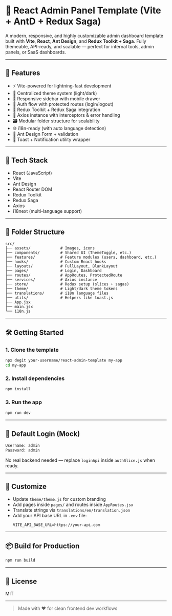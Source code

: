 # 🧠 React Admin Panel Template (Vite + AntD + Redux Saga)

A modern, responsive, and highly customizable admin dashboard template built with **Vite**, **React**, **Ant Design**, and **Redux Toolkit + Saga**. Fully themeable, API-ready, and scalable — perfect for internal tools, admin panels, or SaaS dashboards.

---

## 🚀 Features

- ⚡ Vite-powered for lightning-fast development
- 🎨 Centralized theme system (light/dark)
- 📱 Responsive sidebar with mobile drawer
- 🔐 Auth flow with protected routes (login/logout)
- 🧠 Redux Toolkit + Redux Saga integration
- 🔌 Axios instance with interceptors & error handling
- 🗃️ Modular folder structure for scalability
- 🌐 i18n-ready (with auto language detection)
- 🧼 Ant Design Form + validation
- 💬 Toast + Notification utility wrapper

---

## 🧱 Tech Stack

- React (JavaScript)
- Vite
- Ant Design
- React Router DOM
- Redux Toolkit
- Redux Saga
- Axios
- i18next (multi-language support)

---

## 📁 Folder Structure

```
src/
├── assets/             # Images, icons
├── components/         # Shared UI (ThemeToggle, etc.)
├── features/           # Feature modules (users, dashboard, etc.)
├── hooks/              # Custom React hooks
├── layouts/            # FullLayout, BlankLayout
├── pages/              # Login, Dashboard
├── routes/             # AppRoutes, ProtectedRoute
├── services/           # Axios instance
├── store/              # Redux setup (slices + sagas)
├── theme/              # Light/dark theme tokens
├── translations/       # i18n language files
├── utils/              # Helpers like toast.js
├── App.jsx
├── main.jsx
└── i18n.js
```

---

## 🛠️ Getting Started

### 1. Clone the template

```bash
npx degit your-username/react-admin-template my-app
cd my-app
```

### 2. Install dependencies

```bash
npm install
```

### 3. Run the app

```bash
npm run dev
```

---

## 🧪 Default Login (Mock)

```txt
Username: admin
Password: admin
```

No real backend needed — replace `loginApi` inside `authSlice.js` when ready.

---

## 🔄 Customize

- Update `theme/theme.js` for custom branding
- Add pages inside `pages/` and routes inside `AppRoutes.jsx`
- Translate strings via `translations/en/translation.json`
- Add your API base URL in `.env` file:
  ```env
  VITE_API_BASE_URL=https://your-api.com
  ```

---

## 📦 Build for Production

```bash
npm run build
```

---

## 📘 License

MIT

---

> Made with ❤️ for clean frontend dev workflows
